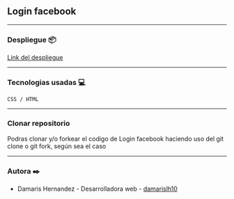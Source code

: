 ##  Login facebook

*********************

### Despliegue 📦

[Link del despliegue](https://soft-stardust-7a4e5c.netlify.app/)


**********************
 ### Tecnologias usadas 💻

`CSS / HTML`

*********************

### Clonar repositorio

Podras clonar y/o forkear el codigo de Login facebook haciendo uso del git clone o git fork, según sea el caso

**********************

### Autora ✒️
* Damaris Hernandez - Desarrolladora web - [damarislh10](https://github.com/damarislh10)
